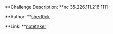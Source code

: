 **Challenge Description: **nc 35.226.111.216 1111

**Author: **<a href="https://twitter.com/sherl0ck__">sherl0ck</a>

**Link: **<a href="https://drive.google.com/file/d/1__l1Iaqa_jOQ99KxdcbpF7jN3Z27g68C/view?usp=sharing">notetaker</a>